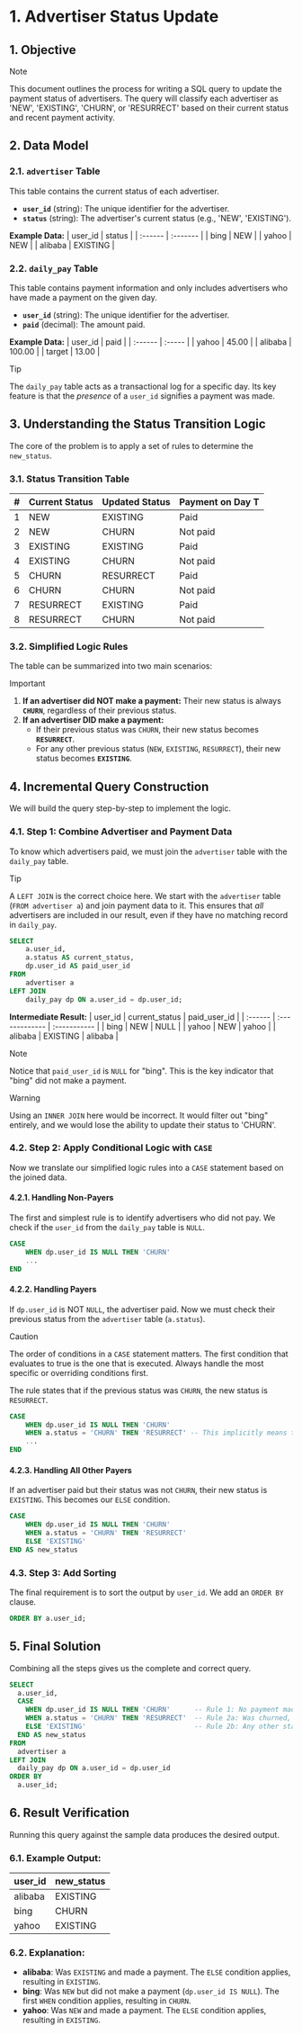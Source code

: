 # 1. Advertiser Status Update

## 1. Objective
> [!NOTE]
> This document outlines the process for writing a SQL query to update the payment status of advertisers. The query will classify each advertiser as 'NEW', 'EXISTING', 'CHURN', or 'RESURRECT' based on their current status and recent payment activity.

## 2. Data Model

### 2.1. `advertiser` Table
This table contains the current status of each advertiser.
*   **`user_id`** (string): The unique identifier for the advertiser.
*   **`status`** (string): The advertiser's current status (e.g., 'NEW', 'EXISTING').

**Example Data:**
| user_id | status   |
| :------ | :------- |
| bing    | NEW      |
| yahoo   | NEW      |
| alibaba | EXISTING |

### 2.2. `daily_pay` Table
This table contains payment information and only includes advertisers who have made a payment on the given day.
*   **`user_id`** (string): The unique identifier for the advertiser.
*   **`paid`** (decimal): The amount paid.

**Example Data:**
| user_id | paid   |
| :------ | :----- |
| yahoo   | 45.00  |
| alibaba | 100.00 |
| target  | 13.00  |

> [!TIP]
> The `daily_pay` table acts as a transactional log for a specific day. Its key feature is that the *presence* of a `user_id` signifies a payment was made.

## 3. Understanding the Status Transition Logic
The core of the problem is to apply a set of rules to determine the `new_status`.

### 3.1. Status Transition Table
| # | Current Status | Updated Status | Payment on Day T |
|:-:|:---------------|:---------------|:-----------------|
| 1 | NEW            | EXISTING       | Paid             |
| 2 | NEW            | CHURN          | Not paid         |
| 3 | EXISTING       | EXISTING       | Paid             |
| 4 | EXISTING       | CHURN          | Not paid         |
| 5 | CHURN          | RESURRECT      | Paid             |
| 6 | CHURN          | CHURN          | Not paid         |
| 7 | RESURRECT      | EXISTING       | Paid             |
| 8 | RESURRECT      | CHURN          | Not paid         |

### 3.2. Simplified Logic Rules
The table can be summarized into two main scenarios:

> [!IMPORTANT]
> 1.  **If an advertiser did NOT make a payment:** Their new status is always **`CHURN`**, regardless of their previous status.
> 2.  **If an advertiser DID make a payment:**
>     *   If their previous status was `CHURN`, their new status becomes **`RESURRECT`**.
>     *   For any other previous status (`NEW`, `EXISTING`, `RESURRECT`), their new status becomes **`EXISTING`**.

## 4. Incremental Query Construction
We will build the query step-by-step to implement the logic.

### 4.1. Step 1: Combine Advertiser and Payment Data
To know which advertisers paid, we must join the `advertiser` table with the `daily_pay` table.

> [!TIP]
> A `LEFT JOIN` is the correct choice here. We start with the `advertiser` table (`FROM advertiser a`) and join payment data to it. This ensures that *all* advertisers are included in our result, even if they have no matching record in `daily_pay`.

```sql
SELECT
    a.user_id,
    a.status AS current_status,
    dp.user_id AS paid_user_id
FROM
    advertiser a
LEFT JOIN
    daily_pay dp ON a.user_id = dp.user_id;
```
**Intermediate Result:**
| user_id | current_status | paid_user_id |
| :------ | :------------- | :----------- |
| bing    | NEW            | NULL         |
| yahoo   | NEW            | yahoo        |
| alibaba | EXISTING       | alibaba      |

> [!NOTE]
> Notice that `paid_user_id` is `NULL` for "bing". This is the key indicator that "bing" did not make a payment.

> [!WARNING]
> Using an `INNER JOIN` here would be incorrect. It would filter out "bing" entirely, and we would lose the ability to update their status to 'CHURN'.

### 4.2. Step 2: Apply Conditional Logic with `CASE`
Now we translate our simplified logic rules into a `CASE` statement based on the joined data.

#### 4.2.1. Handling Non-Payers
The first and simplest rule is to identify advertisers who did not pay. We check if the `user_id` from the `daily_pay` table is `NULL`.

```sql
CASE
    WHEN dp.user_id IS NULL THEN 'CHURN'
    ...
END
```

#### 4.2.2. Handling Payers
If `dp.user_id` is NOT `NULL`, the advertiser paid. Now we must check their previous status from the `advertiser` table (`a.status`).

> [!CAUTION]
> The order of conditions in a `CASE` statement matters. The first condition that evaluates to true is the one that is executed. Always handle the most specific or overriding conditions first.

The rule states that if the previous status was `CHURN`, the new status is `RESURRECT`.

```sql
CASE
    WHEN dp.user_id IS NULL THEN 'CHURN'
    WHEN a.status = 'CHURN' THEN 'RESURRECT' -- This implicitly means they also paid
    ...
END
```

#### 4.2.3. Handling All Other Payers
If an advertiser paid but their status was not `CHURN`, their new status is `EXISTING`. This becomes our `ELSE` condition.

```sql
CASE
    WHEN dp.user_id IS NULL THEN 'CHURN'
    WHEN a.status = 'CHURN' THEN 'RESURRECT'
    ELSE 'EXISTING'
END AS new_status
```

### 4.3. Step 3: Add Sorting
The final requirement is to sort the output by `user_id`. We add an `ORDER BY` clause.

```sql
ORDER BY a.user_id;
```

## 5. Final Solution
Combining all the steps gives us the complete and correct query.

```sql
SELECT
  a.user_id,
  CASE
    WHEN dp.user_id IS NULL THEN 'CHURN'      -- Rule 1: No payment made, status is CHURN.
    WHEN a.status = 'CHURN' THEN 'RESURRECT'  -- Rule 2a: Was churned, now paid -> RESURRECT.
    ELSE 'EXISTING'                           -- Rule 2b: Any other status and paid -> EXISTING.
  END AS new_status
FROM
  advertiser a
LEFT JOIN
  daily_pay dp ON a.user_id = dp.user_id
ORDER BY
  a.user_id;
```

## 6. Result Verification
Running this query against the sample data produces the desired output.

### 6.1. Example Output:
| user_id | new_status |
| :------ | :--------- |
| alibaba | EXISTING   |
| bing    | CHURN      |
| yahoo   | EXISTING   |

### 6.2. Explanation:
*   **alibaba**: Was `EXISTING` and made a payment. The `ELSE` condition applies, resulting in `EXISTING`.
*   **bing**: Was `NEW` but did not make a payment (`dp.user_id IS NULL`). The first `WHEN` condition applies, resulting in `CHURN`.
*   **yahoo**: Was `NEW` and made a payment. The `ELSE` condition applies, resulting in `EXISTING`.
